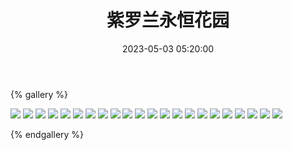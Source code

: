 ﻿---
title: 紫罗兰永恒花园
date: 2023-05-03 05:20:00
comments: false
---

{% gallery %}

![](https://wangjinglun.oss-cn-beijing.aliyuncs.com/images/Violet_Evergarden/1.jpg)
![](https://wangjinglun.oss-cn-beijing.aliyuncs.com/images/Violet_Evergarden/2.jpg)
![](https://wangjinglun.oss-cn-beijing.aliyuncs.com/images/Violet_Evergarden/3.jpg)
![](https://wangjinglun.oss-cn-beijing.aliyuncs.com/images/Violet_Evergarden/4.jpg)
![](https://wangjinglun.oss-cn-beijing.aliyuncs.com/images/Violet_Evergarden/5.jpg)
![](https://wangjinglun.oss-cn-beijing.aliyuncs.com/images/Violet_Evergarden/6.jpg)
![](https://wangjinglun.oss-cn-beijing.aliyuncs.com/images/Violet_Evergarden/7.jpg)
![](https://wangjinglun.oss-cn-beijing.aliyuncs.com/images/Violet_Evergarden/8.jpg)
![](https://wangjinglun.oss-cn-beijing.aliyuncs.com/images/Violet_Evergarden/9.jpg)
![](https://wangjinglun.oss-cn-beijing.aliyuncs.com/images/Violet_Evergarden/10.jpg)
![](https://wangjinglun.oss-cn-beijing.aliyuncs.com/images/Violet_Evergarden/11.jpg)
![](https://wangjinglun.oss-cn-beijing.aliyuncs.com/images/Violet_Evergarden/12.jpg)
![](https://wangjinglun.oss-cn-beijing.aliyuncs.com/images/Violet_Evergarden/13.jpg)
![](https://wangjinglun.oss-cn-beijing.aliyuncs.com/images/Violet_Evergarden/14.jpg)
![](https://wangjinglun.oss-cn-beijing.aliyuncs.com/images/Violet_Evergarden/15.jpg)
![](https://wangjinglun.oss-cn-beijing.aliyuncs.com/images/Violet_Evergarden/16.jpg)
![](https://wangjinglun.oss-cn-beijing.aliyuncs.com/images/Violet_Evergarden/17.jpg)
![](https://wangjinglun.oss-cn-beijing.aliyuncs.com/images/Violet_Evergarden/18.jpg)
![](https://wangjinglun.oss-cn-beijing.aliyuncs.com/images/Violet_Evergarden/19.jpg)
![](https://wangjinglun.oss-cn-beijing.aliyuncs.com/images/Violet_Evergarden/20.jpg)
![](https://wangjinglun.oss-cn-beijing.aliyuncs.com/images/Violet_Evergarden/21.jpg)
![](https://wangjinglun.oss-cn-beijing.aliyuncs.com/images/Violet_Evergarden/22.jpg)

{% endgallery %}
